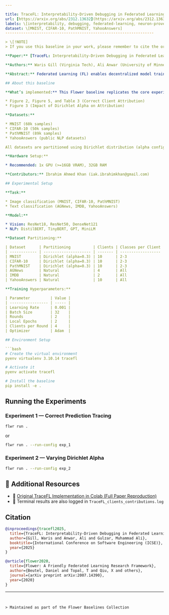 ```yaml
---

title: TraceFL: Interpretability-Driven Debugging in Federated Learning via Neuron Provenance
url: [https://arxiv.org/abs/2312.13632](https://arxiv.org/abs/2312.13632)
labels: \[interpretability, debugging, federated-learning, neuron-provenance, explainability, computer-vision, nlp, dirichlet-partitioning, client-attribution, auditing]
dataset: \[MNIST, CIFAR-10, PathMNIST, YahooAnswers]
------------------------------------------------------------------

> \[!NOTE]
> If you use this baseline in your work, please remember to cite the original authors of the paper as well as the Flower paper.

**Paper:** [TraceFL: Interpretability-Driven Debugging in Federated Learning via Neuron Provenance](https://arxiv.org/abs/2312.13632)

**Authors:** Waris Gill (Virginia Tech), Ali Anwar (University of Minnesota Twin Cities), Muhammad Ali Gulzar (Virginia Tech)

**Abstract:** Federated Learning (FL) enables decentralized model training but introduces a major challenge: attributing a global model's predictions to specific clients. This limitation makes debugging, rewarding useful participants, and detecting faulty ones difficult. We propose TraceFL, the first interpretability technique for FL that performs neuron-level provenance tracking. TraceFL identifies clients responsible for specific predictions by tracking activated neurons and mapping them to local models. We evaluate it on six datasets (image and text) using a variety of neural architectures. TraceFL achieves up to 99% localization accuracy, enabling fine-grained FL debugging and auditing.

## About this baseline

**What’s implemented:** This Flower baseline replicates the core experiments from the TraceFL paper, including:

* Figure 2, Figure 5, and Table 3 (Correct Client Attribution)
* Figure 3 (Impact of Dirichlet Alpha on Attribution)

**Datasets:**

* MNIST (60k samples)
* CIFAR-10 (50k samples)
* PathMNIST (89k samples)
* YahooAnswers (public NLP datasets)

All datasets are partitioned using Dirichlet distribution (alpha configurable). FlowerDatasets API is used for loading and partitioning.

**Hardware Setup:**

* Recommended: 1x GPU (>=16GB VRAM), 32GB RAM

**Contributors:** Ibrahim Ahmed Khan (iak.ibrahimkhan@gmail.com)

## Experimental Setup

**Task:**

* Image classification (MNIST, CIFAR-10, PathMNIST)
* Text classification (AGNews, IMDB, YahooAnswers)

**Model:**

* Vision: ResNet18, ResNet50, DenseNet121
* NLP: DistilBERT, TinyBERT, GPT, MiniLM

**Dataset Partitioning:**

| Dataset      | Partitioning          | Clients | Classes per Client | Partition Method    |
| ------------ | --------------------- | ------- | ------------------ | ------------------- |
| MNIST        | Dirichlet (alpha=0.3) | 10      | 2-3                | non\_iid\_dirichlet |
| CIFAR-10     | Dirichlet (alpha=0.3) | 10      | 2-3                | non\_iid\_dirichlet |
| PathMNIST    | Dirichlet (alpha=0.3) | 10      | 2-3                | non\_iid\_dirichlet |
| AGNews       | Natural               | 4       | All                | pre-partitioned     |
| IMDB         | Natural               | 2       | All                | pre-partitioned     |
| YahooAnswers | Natural               | 10      | All                | pre-partitioned     |

**Training Hyperparameters:**

| Parameter         | Value |
| ----------------- | ----- |
| Learning Rate     | 0.001 |
| Batch Size        | 32    |
| Rounds            | 2     |
| Local Epochs      | 2     |
| Clients per Round | 4     |
| Optimizer         | Adam  |

## Environment Setup

```bash
# Create the virtual environment
pyenv virtualenv 3.10.14 tracefl

# Activate it
pyenv activate tracefl

# Install the baseline
pip install -e .
```

## Running the Experiments

### Experiment 1 — Correct Prediction Tracing 

```bash
flwr run .
```
or 
```bash
flwr run . --run-config exp_1
```

### Experiment 2 — Varying Dirichlet Alpha

```bash
flwr run . --run-config exp_2
```

## 📎 Additional Resources

* 🔗 [Original TraceFL Implementation in Colab (Full Paper Reproduction)](https://colab.research.google.com/github/SEED-VT/TraceFL/blob/main/reproducing.ipynb#scrollTo=k6IPOmpcGfLp)
* 🧪 Terminal results are also logged in `TraceFL_clients_contributions.log`

## Citation

```bibtex
@inproceedings{tracefl2025,
  title={TraceFL: Interpretability-Driven Debugging in Federated Learning via Neuron Provenance},
  author={Gill, Waris and Anwar, Ali and Gulzar, Muhammad Ali},
  booktitle={International Conference on Software Engineering (ICSE)},
  year={2025}
}

@article{flower2020,
  title={Flower: A Friendly Federated Learning Research Framework},
  author={Beutel, Daniel and Topal, T and Qiu, X and others},
  journal={arXiv preprint arXiv:2007.14390},
  year={2020}
}
```

---
```


> Maintained as part of the Flower Baselines Collection
